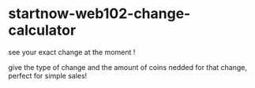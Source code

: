 # startnow-web102-change-calculator
see your exact change at the moment !


give the type of change and the amount of coins nedded for that change, perfect for simple sales!

